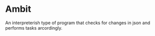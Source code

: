 # Ambit
An interpreterish type of program that checks for changes in json and performs tasks arcordingly.
